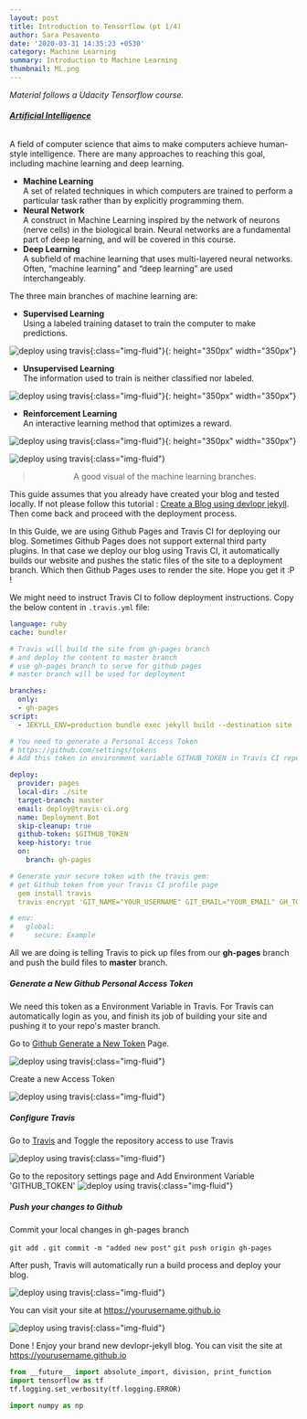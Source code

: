 ```yaml
---
layout: post
title: Introduction to Tensorflow (pt 1/4)
author: Sara Pesavento
date: '2020-03-31 14:35:23 +0530'
category: Machine Learning
summary: Introduction to Machine Learning
thumbnail: ML.png
---
```


*Material follows a Udacity Tensorflow course.*

###### **<u>Artificial Intelligence</u>**<br>
A field of computer science that aims to make computers achieve human-style intelligence. There are many approaches to reaching this goal, including machine learning and deep learning.

- **Machine Learning** <br>
A set of related techniques in which computers are trained to perform a particular task rather than by explicitly programming them.
- **Neural Network** <br>
A construct in Machine Learning inspired by the network of neurons (nerve cells) in the biological brain. Neural networks are a fundamental part of deep learning, and will be covered in this course.
- **Deep Learning** <br>
A subfield of machine learning that uses multi-layered neural networks. Often, “machine learning” and “deep learning” are used interchangeably.

The three main branches of machine learning are:

- **Supervised Learning** <br>
Using a labeled training dataset to train the computer to make predictions.

![deploy using travis](/assets/img/posts/supervised.png){:class="img-fluid"}{: height="350px" width="350px"}

- **Unsupervised Learning** <br>
The information used to train is neither classified nor labeled.

![deploy using travis](/assets/img/posts/unsupervised.png){:class="img-fluid"}{: height="350px" width="350px"}

- **Reinforcement Learning** <br>
An interactive learning method that optimizes a reward. 

![deploy using travis](/assets/img/posts/reinforcement.png){:class="img-fluid"}{: height="350px" width="350px"}

![deploy using travis](/assets/img/posts/ml_chart.png){:class="img-fluid"}
> <div style="text-align: center"> A good visual of the machine learning branches. </div>





This guide assumes that you already have created your blog and tested locally. If not please follow this tutorial : [Create a Blog using devlopr jekyll](https://devlopr.netlify.com/guides/2017/11/19/build-a-blog-using-devlopr-jekyll). Then come back and proceed with the deployment process.

In this Guide, we are using Github Pages and Travis CI for deploying our blog. Sometimes Github Pages does not support external third party plugins. In that case we deploy our blog using Travis CI, it automatically builds our website and pushes the static files of the site to a deployment branch. Which then Github Pages uses to render the site. Hope you get it :P !

We might need to instruct Travis CI to follow deployment instructions. Copy the below content in `.travis.yml` file:

```yml
language: ruby
cache: bundler

# Travis will build the site from gh-pages branch
# and deploy the content to master branch
# use gh-pages branch to serve for github pages
# master branch will be used for deployment

branches:
  only:
  - gh-pages
script:
  - JEKYLL_ENV=production bundle exec jekyll build --destination site

# You need to generate a Personal Access Token
# https://github.com/settings/tokens
# Add this token in environment variable GITHUB_TOKEN in Travis CI repo settings

deploy:
  provider: pages
  local-dir: ./site
  target-branch: master
  email: deploy@travis-ci.org
  name: Deployment Bot
  skip-cleanup: true
  github-token: $GITHUB_TOKEN
  keep-history: true
  on:
    branch: gh-pages

# Generate your secure token with the travis gem:
# get Github token from your Travis CI profile page
  gem install travis
  travis encrypt 'GIT_NAME="YOUR_USERNAME" GIT_EMAIL="YOUR_EMAIL" GH_TOKEN=YOUR_TOKEN' --add env.global --com

# env:
#   global:
#     secure: Example
```

All we are doing is telling Travis to pick up files from our **gh-pages** branch and push the build files to **master** branch.

##### Generate a New Github Personal Access Token

We need this token as a Environment Variable in Travis. For Travis can automatically login as you, and finish its job of building your site and pushing it to your repo's master branch.

Go to [Github Generate a New Token](https://github.com/settings/tokens) Page.

![deploy using travis](/assets/img/posts/d1.png){:class="img-fluid"}

Create a new Access Token

![deploy using travis](/assets/img/posts/d2.png){:class="img-fluid"}


##### Configure Travis

Go to [Travis](https://travis.org) and Toggle the repository access to use Travis

![deploy using travis](/assets/img/posts/d3.png){:class="img-fluid"}

Go to the repository settings page and Add Environment Variable 'GITHUB_TOKEN'
![deploy using travis](/assets/img/posts/d4.png){:class="img-fluid"}

##### Push your changes to Github

Commit your local changes in gh-pages branch

`git add .`
`git commit -m "added new post"`
`git push origin gh-pages`

After push, Travis will automatically run a build process and deploy your blog.

![deploy using travis](/assets/img/posts/d5.png){:class="img-fluid"}

You can visit your site at https://yourusername.github.io

![deploy using travis](/assets/img/posts/d6.png){:class="img-fluid"}

Done ! Enjoy your brand new devlopr-jekyll blog. You can visit the site at https://yourusername.github.io



```python
from __future__ import absolute_import, division, print_function
import tensorflow as tf
tf.logging.set_verbosity(tf.logging.ERROR)
 
import numpy as np
```

